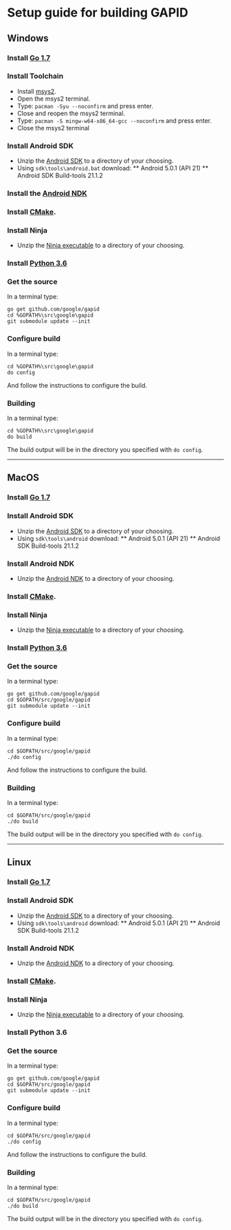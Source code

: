 # Setup guide for building GAPID

## Windows

### Install [Go 1.7](https://storage.googleapis.com/golang/go1.7.5.windows-amd64.msi)

### Install Toolchain
* Install [msys2](http://repo.msys2.org/distrib/x86_64/msys2-x86_64-20161025.exe).
* Open the msys2 terminal.
* Type: `pacman -Syu --noconfirm` and press enter.
* Close and reopen the msys2 terminal.
* Type: `pacman -S mingw-w64-x86_64-gcc --noconfirm` and press enter.
* Close the msys2 terminal

### Install Android SDK
* Unzip the [Android SDK](https://dl.google.com/android/repository/tools_r25.2.3-windows.zip) to a directory of your choosing.
* Using `sdk\tools\android.bat` download:
  ** Android 5.0.1 (API 21)
  ** Android SDK Build-tools 21.1.2

### Install the [Android NDK](https://dl.google.com/android/repository/android-ndk-r13b-windows-x86_64.zip)

### Install [CMake](https://cmake.org/files/v3.7/cmake-3.7.1-win32-x86.msi).

### Install Ninja
* Unzip the [Ninja executable](https://github.com/ninja-build/ninja/releases/download/v1.7.2/ninja-win.zip) to a directory of your choosing.

### Install [Python 3.6](https://www.python.org/ftp/python/3.6.0/python-3.6.0-amd64.exe)

### Get the source
In a terminal type:
```
go get github.com/google/gapid
cd %GOPATH%\src\google\gapid
git submodule update --init
```

### Configure build
In a terminal type:
```
cd %GOPATH%\src\google\gapid
do config
```
And follow the instructions to configure the build.

### Building
In a terminal type:
```
cd %GOPATH%\src\google\gapid
do build
```
The build output will be in the directory you specified with `do config`.

---

## MacOS

### Install [Go 1.7](https://storage.googleapis.com/golang/go1.7.5.darwin-amd64.pkg)

### Install Android SDK
* Unzip the [Android SDK](https://dl.google.com/android/repository/tools_r25.2.3-macosx.zip) to a directory of your choosing.
* Using `sdk\tools\android` download:
  ** Android 5.0.1 (API 21)
  ** Android SDK Build-tools 21.1.2

### Install Android NDK
* Unzip the [Android NDK](https://dl.google.com/android/repository/android-ndk-r13b-darwin-x86_64.zip) to a directory of your choosing.

### Install [CMake](https://cmake.org/files/v3.7/cmake-3.7.1-Darwin-x86_64.dmg).

### Install Ninja
* Unzip the [Ninja executable](https://github.com/ninja-build/ninja/releases/download/v1.7.2/ninja-mac.zip) to a directory of your choosing.

### Install [Python 3.6](https://www.python.org/ftp/python/3.6.0/python-3.6.0-macosx10.6.pkg)

### Get the source
In a terminal type:
```
go get github.com/google/gapid
cd $GOPATH/src/google/gapid
git submodule update --init
```

### Configure build
In a terminal type:
```
cd $GOPATH/src/google/gapid
./do config
```
And follow the instructions to configure the build.

### Building
In a terminal type:
```
cd $GOPATH/src/google/gapid
./do build
```
The build output will be in the directory you specified with `do config`.

---

## Linux

### Install [Go 1.7](https://storage.googleapis.com/golang/go1.7.5.linux-amd64.tar.gz)

### Install Android SDK
* Unzip the [Android SDK](https://dl.google.com/android/repository/tools_r25.2.3-linux.zip) to a directory of your choosing.
* Using `sdk\tools\android` download:
  ** Android 5.0.1 (API 21)
  ** Android SDK Build-tools 21.1.2

### Install Android NDK
* Unzip the [Android NDK](https://dl.google.com/android/repository/android-ndk-r13b-linux-x86_64.zip) to a directory of your choosing.

### Install [CMake](https://cmake.org/files/v3.7/cmake-3.7.1-Linux-x86_64.sh).

### Install Ninja
* Unzip the [Ninja executable](https://github.com/ninja-build/ninja/releases/download/v1.7.2/ninja-linux.zip) to a directory of your choosing.

### Install Python 3.6

### Get the source
In a terminal type:
```
go get github.com/google/gapid
cd $GOPATH/src/google/gapid
git submodule update --init
```

### Configure build
In a terminal type:
```
cd $GOPATH/src/google/gapid
./do config
```
And follow the instructions to configure the build.

### Building
In a terminal type:
```
cd $GOPATH/src/google/gapid
./do build
```
The build output will be in the directory you specified with `do config`.
